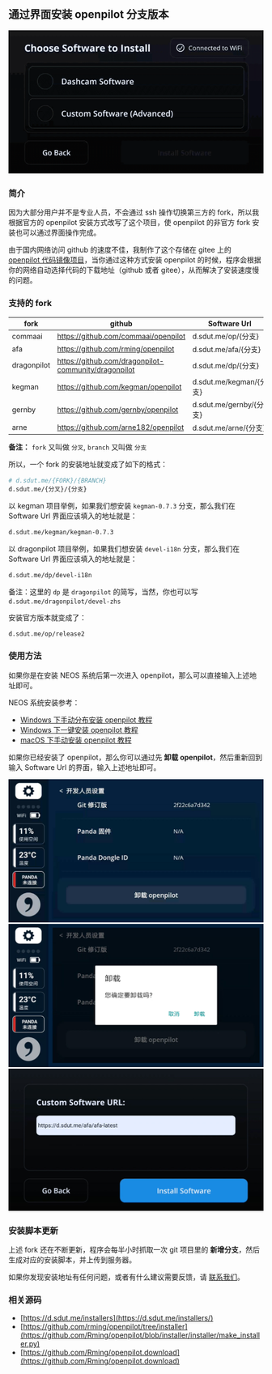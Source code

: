 ## 通过界面安装 openpilot 分支版本

![通过界面安装 openpilot 分支版本](/files/install_fork_via_ui.gif)

### 简介

因为大部分用户并不是专业人员，不会通过 ssh 操作切换第三方的 fork，所以我根据官方的 openpilot 安装方式改写了这个项目，使 openpilot 的非官方 fork 安装也可以通过界面操作完成。

由于国内网络访问 github 的速度不佳，我制作了这个存储在 gitee 上的 [openpilot 代码镜像项目](/mirror.md)，当你通过这种方式安装 openpilot 的时候，程序会根据你的网络自动选择代码的下载地址（github 或者 gitee），从而解决了安装速度慢的问题。


### 支持的 fork

fork|github|Software Url
-|-|-
commaai|https://github.com/commaai/openpilot| d.sdut.me/op/{分支}
afa|https://github.com/rming/openpilot| d.sdut.me/afa/{分支}
dragonpilot|<a style="white-space: nowrap;" href="https://github.com/dragonpilot-community/dragonpilot">https://github.com/dragonpilot-community/dragonpilot</a>|d.sdut.me/dp/{分支}
kegman|https://github.com/kegman/openpilot|d.sdut.me/kegman/{分支}
gernby|https://github.com/gernby/openpilot|d.sdut.me/gernby/{分支}
arne|https://github.com/arne182/openpilot|d.sdut.me/arne/{分支}


**备注：** `fork` 又叫做 `分叉`, `branch` 又叫做 `分支`

所以，一个 fork 的安装地址就变成了如下的格式：

```bash
# d.sdut.me/{FORK}/{BRANCH}
d.sdut.me/{分叉}/{分支}
```


以 kegman 项目举例，如果我们想安装 `kegman-0.7.3` 分支，那么我们在 Software Url 界面应该填入的地址就是：

```bash
d.sdut.me/kegman/kegman-0.7.3
```

以 dragonpilot 项目举例，如果我们想安装 `devel-i18n` 分支，那么我们在 Software Url 界面应该填入的地址就是：

```bash
d.sdut.me/dp/devel-i18n
```
备注：这里的 `dp` 是 `dragonpilot` 的简写，当然，你也可以写 `d.sdut.me/dragonpilot/devel-zhs`

安装官方版本就变成了：

```bash
d.sdut.me/op/release2
```
### 使用方法

如果你是在安装 NEOS 系统后第一次进入 openpilot，那么可以直接输入上述地址即可。

NEOS 系统安装参考：

- [Windows 下手动分布安装 openpilot 教程](/cn/how_to_flash_openpilot_on_windows_step_by_step.md)
- [Windows 下一键安装 openpilot 教程](/cn/how_to_flash_openpilot_on_windows.md)
- [macOS 下手动安装 openpilot 教程](cn/how_to_flash_openpilot_on_mac.md)


如果你已经安装了 openpilot，那么你可以通过先 **卸载 openpilot**，然后重新回到输入 Software Url 的界面，输入上述地址即可。


<center>
<img src="/files/uninstall1.jpg" class="max-h-300">
<img src="/files/uninstall2.jpg" class="max-h-300">
<img src="/files/uninstall3.jpg" class="max-h-300">
</center>



### 安装脚本更新

上述 fork 还在不断更新，程序会每半小时抓取一次 git 项目里的 **新增分支**，然后生成对应的安装脚本，并上传到服务器。

如果你发现安装地址有任何问题，或者有什么建议需要反馈，请 [联系我们](/about.md)。

### 相关源码

- [https://d.sdut.me/installers](https://d.sdut.me/installers/)
- [https://github.com/rming/openpilot/tree/installer](https://github.com/Rming/openpilot/blob/installer/installer/make_installer.py)
- [https://github.com/Rming/openpilot.download](https://github.com/Rming/openpilot.download)
